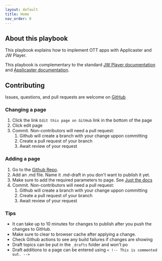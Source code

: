```yaml
---
layout: default
title: Home
nav_order: 0
---
```

## About this playbook
This playbook explains how to implement OTT apps with Applicaster and JW Player.

This playbook is complementary to the standard [JW Player documentation](https://jwplayer.github.io/applicaster-docs/reference/jw-docs.html) and [Applicaster documentation](https://jwplayer.github.io/applicaster-docs/reference/applicaster-docs.html).

## Contributing
Issues, questions, and pull requests are welcome on [GitHub](https://github.com/jwplayer/applicaster-docs)

### Changing a page
1. Click the link `Edit this page on GitHub` link in the bottom of the page
2. Click edit page 
3. Commit. Non-contributors will need a pull request:  
   1. Github will create a branch with your change uppon committing
   2. Create a pull request of your branch
   3. Await review of your request

### Adding a page
1. Go to the [Github Repo](https://github.com/marcovandeveen/jwp-applicaster-docs).
1. Add an .md file. Name it .md-draft in you don't want to publish it yet. 
1. Make sure to add the required parameters to page. See [Just the docs](https://just-the-docs.github.io/just-the-docs/docs/navigation-structure/)
1. Commit. Non-contributors will need a pull request:  
   1. Github will create a branch with your change uppon committing
   2. Create a pull request of your branch
   3. Await review of your request

### Tips
- It can take up to 10 minutes for changes to publish after you push the changes to GitHub. 
- Make sure to clear to browser cache after applying a change.
- Check Github actions to see any build failures if changes are showing
- Draft topics can be put in the `_drafts` folder and won't po
- Draft additions to a page can be entered using `< !-- This is commented out. -->`
